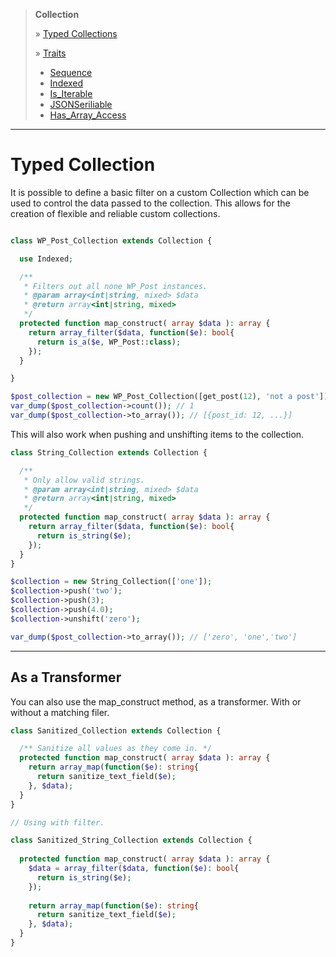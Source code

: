 > **Collection**  
> 
> » [Typed Collections](Typed_Collections.md)  
>   
> » [Traits](traits/index.md)
>    * [Sequence](traits/sequence.md)  
>    * [Indexed](traits/indexed.md)  
>    * [Is_Iterable](traits/is_iterable.md)  
>    * [JSONSeriliable](traits/jsonserializable.md)  
>    * [Has_Array_Access](traits/has_arrayaccess.md)  

***

# Typed Collection

It is possible to define a basic filter on a custom Collection which can be used to control the data passed to the collection. This allows for the creation of flexible and reliable custom collections.

```php

class WP_Post_Collection extends Collection {

  use Indexed;

  /**
   * Filters out all none WP_Post instances.
   * @param array<int∣string, mixed> $data
   * @return array<int∣string, mixed>
   */
  protected function map_construct( array $data ): array {
    return array_filter($data, function($e): bool{
      return is_a($e, WP_Post::class);
    });
  }

}

$post_collection = new WP_Post_Collection([get_post(12), 'not a post']);
var_dump($post_collection->count()); // 1
var_dump($post_collection->to_array()); // [{post_id: 12, ...}]
```

This will also work when pushing and unshifting items to the collection.

```php
class String_Collection extends Collection {

  /**
   * Only allow valid strings.
   * @param array<int∣string, mixed> $data
   * @return array<int∣string, mixed>
   */
  protected function map_construct( array $data ): array {
    return array_filter($data, function($e): bool{
      return is_string($e);
    });
  }
}

$collection = new String_Collection(['one']);
$collection->push('two');
$collection->push(3);
$collection->push(4.0);
$collection->unshift('zero');

var_dump($post_collection->to_array()); // ['zero', 'one','two']
```
****

## As a Transformer

You can also use the map_construct method, as a transformer. With or without a matching filer.

```php
class Sanitized_Collection extends Collection {

  /** Sanitize all values as they come in. */
  protected function map_construct( array $data ): array {
    return array_map(function($e): string{
      return sanitize_text_field($e);
    }, $data);
  }
}

// Using with filter.

class Sanitized_String_Collection extends Collection {
  
  protected function map_construct( array $data ): array {
    $data = array_filter($data, function($e): bool{
      return is_string($e);
    });
    
    return array_map(function($e): string{
      return sanitize_text_field($e);
    }, $data);
  }
}

```

